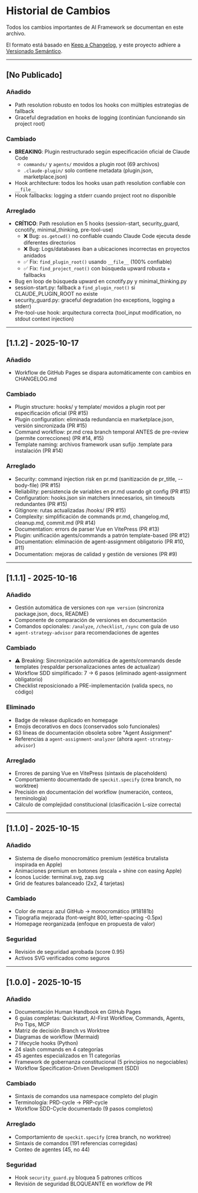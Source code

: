 # Historial de Cambios

Todos los cambios importantes de AI Framework se documentan en este archivo.

El formato está basado en [Keep a Changelog](https://keepachangelog.com/es-ES/1.0.0/),
y este proyecto adhiere a [Versionado Semántico](https://semver.org/lang/es/).

---

## [No Publicado]

### Añadido

- Path resolution robusto en todos los hooks con múltiples estrategias de fallback
- Graceful degradation en hooks de logging (continúan funcionando sin project root)

### Cambiado

- **BREAKING**: Plugin restructurado según especificación oficial de Claude Code
  - `commands/` y `agents/` movidos a plugin root (69 archivos)
  - `.claude-plugin/` solo contiene metadata (plugin.json, marketplace.json)
- Hook architecture: todos los hooks usan path resolution confiable con `__file__`
- Hook fallbacks: logging a stderr cuando project root no disponible

### Arreglado

- **CRÍTICO**: Path resolution en 5 hooks (session-start, security_guard, ccnotify, minimal_thinking, pre-tool-use)
  - ❌ Bug: `os.getcwd()` no confiable cuando Claude Code ejecuta desde diferentes directorios
  - ❌ Bug: Logs/databases iban a ubicaciones incorrectas en proyectos anidados
  - ✅ Fix: `find_plugin_root()` usando `__file__` (100% confiable)
  - ✅ Fix: `find_project_root()` con búsqueda upward robusta + fallbacks
- Bug en loop de búsqueda upward en ccnotify.py y minimal_thinking.py
- session-start.py: fallback a `find_plugin_root()` si CLAUDE_PLUGIN_ROOT no existe
- security_guard.py: graceful degradation (no exceptions, logging a stderr)
- Pre-tool-use hook: arquitectura correcta (tool_input modification, no stdout context injection)

---

## [1.1.2] - 2025-10-17

### Añadido

- Workflow de GitHub Pages se dispara automáticamente con cambios en CHANGELOG.md

### Cambiado

- Plugin structure: hooks/ y template/ movidos a plugin root per especificación oficial (PR #15)
- Plugin configuration: eliminada redundancia en marketplace.json, versión sincronizada (PR #15)
- Command workflow: pr.md crea branch temporal ANTES de pre-review (permite correcciones) (PR #14, #15)
- Template naming: archivos framework usan sufijo .template para instalación (PR #14)

### Arreglado

- Security: command injection risk en pr.md (sanitización de pr_title, --body-file) (PR #15)
- Reliability: persistencia de variables en pr.md usando git config (PR #15)
- Configuration: hooks.json sin matchers innecesarios, sin timeouts redundantes (PR #15)
- Gitignore: rutas actualizadas /hooks/ (PR #15)
- Complexity: simplificación de commands pr.md, changelog.md, cleanup.md, commit.md (PR #14)
- Documentation: errors de parser Vue en VitePress (PR #13)
- Plugin: unificación agents/commands a patrón template-based (PR #12)
- Documentation: eliminación de agent-assignment obligatorio (PR #10, #11)
- Documentation: mejoras de calidad y gestión de versiones (PR #9)

---

## [1.1.1] - 2025-10-16

### Añadido

- Gestión automática de versiones con `npm version` (sincroniza package.json, docs, README)
- Componente de comparación de versiones en documentación
- Comandos opcionales: `/analyze`, `/checklist`, `/sync` con guía de uso
- `agent-strategy-advisor` para recomendaciones de agentes

### Cambiado

- ⚠️ Breaking: Sincronización automática de agents/commands desde templates (respaldar personalizaciones antes de actualizar)
- Workflow SDD simplificado: 7 → 6 pasos (eliminado agent-assignment obligatorio)
- Checklist reposicionado a PRE-implementación (valida specs, no código)

### Eliminado

- Badge de release duplicado en homepage
- Emojis decorativos en docs (conservados solo funcionales)
- 63 líneas de documentación obsoleta sobre "Agent Assignment"
- Referencias a `agent-assignment-analyzer` (ahora `agent-strategy-advisor`)

### Arreglado

- Errores de parsing Vue en VitePress (sintaxis de placeholders)
- Comportamiento documentado de `speckit.specify` (crea branch, no worktree)
- Precisión en documentación del workflow (numeración, conteos, terminología)
- Cálculo de complejidad constitucional (clasificación L-size correcta)

---

## [1.1.0] - 2025-10-15

### Añadido

- Sistema de diseño monocromático premium (estética brutalista inspirada en Apple)
- Animaciones premium en botones (escala + shine con easing Apple)
- Íconos Lucide: terminal.svg, zap.svg
- Grid de features balanceado (2x2, 4 tarjetas)

### Cambiado

- Color de marca: azul GitHub → monocromático (#18181b)
- Tipografía mejorada (font-weight 800, letter-spacing -0.5px)
- Homepage reorganizada (enfoque en propuesta de valor)

### Seguridad

- Revisión de seguridad aprobada (score 0.95)
- Activos SVG verificados como seguros

---

## [1.0.0] - 2025-10-15

### Añadido

- Documentación Human Handbook en GitHub Pages
- 6 guías completas: Quickstart, AI-First Workflow, Commands, Agents, Pro Tips, MCP
- Matriz de decisión Branch vs Worktree
- Diagramas de workflow (Mermaid)
- 7 lifecycle hooks (Python)
- 24 slash commands en 4 categorías
- 45 agentes especializados en 11 categorías
- Framework de gobernanza constitucional (5 principios no negociables)
- Workflow Specification-Driven Development (SDD)

### Cambiado

- Sintaxis de comandos usa namespace completo del plugin
- Terminología: PRD-cycle → PRP-cycle
- Workflow SDD-Cycle documentado (9 pasos completos)

### Arreglado

- Comportamiento de `speckit.specify` (crea branch, no worktree)
- Sintaxis de comandos (191 referencias corregidas)
- Conteo de agentes (45, no 44)

### Seguridad

- Hook `security_guard.py` bloquea 5 patrones críticos
- Revisión de seguridad BLOQUEANTE en workflow de PR
